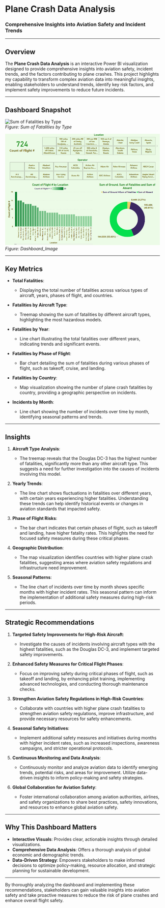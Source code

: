 # **Plane Crash Data Analysis**  
### **Comprehensive Insights into Aviation Safety and Incident Trends**  

---

## **Overview**  
The **Plane Crash Data Analysis** is an interactive Power BI visualization designed to provide comprehensive insights into aviation safety, incident trends, and the factors contributing to plane crashes. This project highlights my capability to transform complex aviation data into meaningful insights, enabling stakeholders to understand trends, identify key risk factors, and implement safety improvements to reduce future incidents.

---

## **Dashboard Snapshot**  

![Sum of Fatalities by Type](Images/Image_01.png)  
*Figure: Sum of Fatalities by Type*  

![Dashboard Image](Dashboard_Image.png)  
*Figure: Dashboard_Image* 

---

## **Key Metrics**  
- **Total Fatalities**:  
   - Displaying the total number of fatalities across various types of aircraft, years, phases of flight, and countries.

- **Fatalities by Aircraft Type**:  
   - Treemap showing the sum of fatalities by different aircraft types, highlighting the most hazardous models.

- **Fatalities by Year**:  
   - Line chart illustrating the total fatalities over different years, indicating trends and significant events.

- **Fatalities by Phase of Flight**:  
   - Bar chart detailing the sum of fatalities during various phases of flight, such as takeoff, cruise, and landing.

- **Fatalities by Country**:  
   - Map visualization showing the number of plane crash fatalities by country, providing a geographic perspective on incidents.

- **Incidents by Month**:  
   - Line chart showing the number of incidents over time by month, identifying seasonal patterns and trends.

---

## **Insights**  

1. **Aircraft Type Analysis**:  
   - The treemap reveals that the Douglas DC-3 has the highest number of fatalities, significantly more than any other aircraft type. This suggests a need for further investigation into the causes of incidents involving this model.

2. **Yearly Trends**:  
   - The line chart shows fluctuations in fatalities over different years, with certain years experiencing higher fatalities. Understanding these trends can help identify historical events or changes in aviation standards that impacted safety.

3. **Phase of Flight Risks**:  
   - The bar chart indicates that certain phases of flight, such as takeoff and landing, have higher fatality rates. This highlights the need for focused safety measures during these critical phases.

4. **Geographic Distribution**:  
   - The map visualization identifies countries with higher plane crash fatalities, suggesting areas where aviation safety regulations and infrastructure need improvement.

5. **Seasonal Patterns**:  
   - The line chart of incidents over time by month shows specific months with higher incident rates. This seasonal pattern can inform the implementation of additional safety measures during high-risk periods.

---

## **Strategic Recommendations**  

1. **Targeted Safety Improvements for High-Risk Aircraft**:  
   - Investigate the causes of incidents involving aircraft types with the highest fatalities, such as the Douglas DC-3, and implement targeted safety improvements.

2. **Enhanced Safety Measures for Critical Flight Phases**:  
   - Focus on improving safety during critical phases of flight, such as takeoff and landing, by enhancing pilot training, implementing advanced technologies, and conducting thorough maintenance checks.

3. **Strengthen Aviation Safety Regulations in High-Risk Countries**:  
   - Collaborate with countries with higher plane crash fatalities to strengthen aviation safety regulations, improve infrastructure, and provide necessary resources for safety enhancements.

4. **Seasonal Safety Initiatives**:  
   - Implement additional safety measures and initiatives during months with higher incident rates, such as increased inspections, awareness campaigns, and stricter operational protocols.

5. **Continuous Monitoring and Data Analysis**:  
   - Continuously monitor and analyze aviation data to identify emerging trends, potential risks, and areas for improvement. Utilize data-driven insights to inform policy-making and safety strategies.

6. **Global Collaboration for Aviation Safety**:  
   - Foster international collaboration among aviation authorities, airlines, and safety organizations to share best practices, safety innovations, and resources to enhance global aviation safety.

---

## **Why This Dashboard Matters**  
- **Interactive Visuals**: Provides clear, actionable insights through detailed visualizations.  
- **Comprehensive Data Analysis**: Offers a thorough analysis of global economic and demographic trends.  
- **Data-Driven Strategy**: Empowers stakeholders to make informed decisions to optimize policy-making, resource allocation, and strategic planning for sustainable development.
---

By thoroughly analyzing the dashboard and implementing these recommendations, stakeholders can gain valuable insights into aviation safety and take proactive measures to reduce the risk of plane crashes and enhance overall flight safety.


